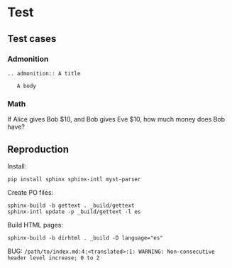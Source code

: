 # Test

## Test cases

### Admonition

```{eval-rst}
.. admonition:: A title

   A body
```

### Math

If Alice gives Bob $10, and Bob gives Eve $10, how much money does Bob have?

## Reproduction

Install:

```
pip install sphinx sphinx-intl myst-parser
```

Create PO files:

```
sphinx-build -b gettext . _build/gettext
sphinx-intl update -p _build/gettext -l es
```

Build HTML pages:

```
sphinx-build -b dirhtml . _build -D language="es"
```

BUG: `/path/to/index.md:4:<translated>:1: WARNING: Non-consecutive header level increase; 0 to 2`
